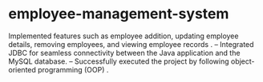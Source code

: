 # employee-management-system
Implemented features such as employee addition, updating employee details, removing employees, and viewing employee records . – Integrated JDBC for seamless connectivity between the Java application and the MySQL database. – Successfully executed the project by following object-oriented programming (OOP) .
